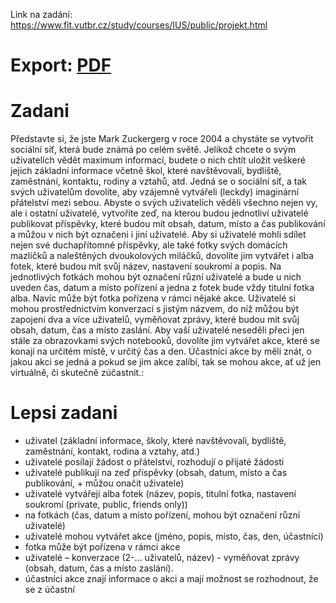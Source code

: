 Link na zadání: https://www.fit.vutbr.cz/study/courses/IUS/public/projekt.html

# Export: [PDF](./projekt.pdf)

# Zadani

Představte si, že jste Mark Zuckergerg v roce 2004 a chystáte se vytvořit sociální síť, která bude známá po celém světě. Jelikož chcete o svým uživatelích vědět maximum informací, budete o nich chtít uložit veškeré jejich základní informace včetně škol, které navštěvovali, bydliště, zaměstnání, kontaktu, rodiny a vztahů, atd. Jedná se o sociální síť, a tak svých uživatelům dovolíte, aby vzájemně vytvářeli (leckdy) imaginární přátelství mezi sebou. Abyste o svých uživatelích věděli všechno nejen vy, ale i ostatní uživatelé, vytvoříte zeď, na kterou budou jednotliví uživatelé publikovat příspěvky, které budou mít obsah, datum, místo a čas publikování a můžou v nich být označeni i jiní uživatelé. Aby si uživatelé mohli sdílet nejen své duchapřítomné příspěvky, ale také fotky svých domácích mazlíčků a naleštěných dvoukolových miláčků, dovolíte jim vytvářet i alba fotek, které budou mít svůj název, nastavení soukromí a popis. Na jednotlivých fotkách mohou být označení různí uživatelé a bude u nich uveden čas, datum a místo pořízení a jedna z fotek bude vždy titulní fotka alba. Navíc může být fotka pořízena v rámci nějaké akce. Uživatelé si mohou prostřednictvím konverzací s jistým názvem, do níž můžou být zapojeni dva a více uživatelů, vyměňovat zprávy, které budou mít svůj obsah, datum, čas a místo zaslání. Aby vaší uživatelé neseděli přeci jen stále za obrazovkami svých notebooků, dovolíte jim vytvářet akce, které se konají na určitém místě, v určitý čas a den. Účastníci akce by měli znát, o jakou akci se jedná a pokud se jim akce zalíbí, tak se mohou akce, ať už jen virtuálně, či skutečně zúčastnit.:

# Lepsi zadani

-   uživatel (základní informace, školy, které navštěvovali, bydliště, zaměstnání, kontakt, rodina a vztahy, atd.)
-   uživatelé posílají žádost o přátelství, rozhodují o přijaté žádosti
-   uživatelé publikují na zeď příspěvky (obsah, datum, místo a čas publikování, + můžou onačit uživatele)
-   uživatelé vytvářejí alba fotek (název, popis, titulní fotka, nastavení soukromí (private, public, friends only))
-   na fotkách (čas, datum a místo pořízení, mohou být označení různí uživatelé)
-   uživatelé mohou vytvářet akce (jméno, popis, místo, čas, den, účastníci)
-   fotka může být pořízena v rámci akce
-   uživatelé – konverzace (2-… uživatelů, název) - vyměňovat zprávy (obsah, datum, čas a místo zaslání).
-   účastníci akce znají informace o akci a mají možnost se rozhodnout, že se z účastní
